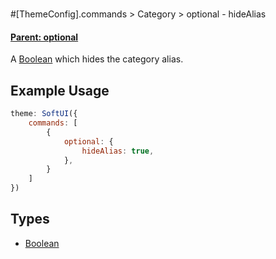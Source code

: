 # 
#[ThemeConfig].commands > Category > optional - hideAlias
#### **[Parent: optional](/docs/commands/category/optional/)**
A [Boolean](https://developer.mozilla.org/en-US/docs/Web/JavaScript/Reference/Global_Objects/Boolean) which hides the category alias.

## Example Usage
```js
theme: SoftUI({
    commands: [
        {
            optional: {
                hideAlias: true,
            },
        }
    ]
})
```

## Types
- [Boolean](https://developer.mozilla.org/en-US/docs/Web/JavaScript/Reference/Global_Objects/Boolean)